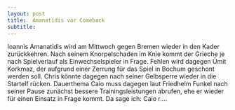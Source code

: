 ```yaml
---
layout: post
title:  Amanatidis vor Comeback
subtitle:  
---
```


Ioannis Amanatidis wird am Mittwoch gegen Bremen wieder in den Kader zurückkehren. Nach seinem Knorpelschaden im Knie kommt der Grieche je nach Spielverlauf als Einwechselspieler in Frage. Fehlen wird dagegen Ümit Korkmaz, der aufgrund einer Zerrung für das Spiel in Bochum geschont werden soll. Chris könnte dagegen nach seiner Gelbsperre wieder in die Startelf rücken. Dauerthema Caio muss dagegen laut Friedhelm Funkel nach seiner Pause zunächst bessere Trainingsleistungen abrufen, ehe er wieder für einen Einsatz in Frage kommt. Da sage ich: Caio r....


